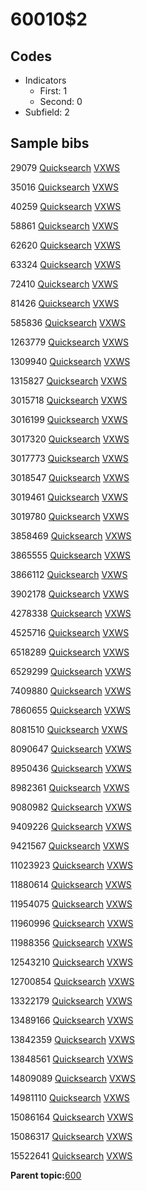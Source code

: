 # 60010$2

## Codes

-   Indicators
    -   First: 1
    -   Second: 0
-   Subfield: 2

## Sample bibs

29079 [Quicksearch](https://search.library.yale.edu/catalog/29079) [VXWS](http://prodorbis.library.yale.edu:7014/vxws/GetHoldingsService?bibId=29079)

35016 [Quicksearch](https://search.library.yale.edu/catalog/35016) [VXWS](http://prodorbis.library.yale.edu:7014/vxws/GetHoldingsService?bibId=35016)

40259 [Quicksearch](https://search.library.yale.edu/catalog/40259) [VXWS](http://prodorbis.library.yale.edu:7014/vxws/GetHoldingsService?bibId=40259)

58861 [Quicksearch](https://search.library.yale.edu/catalog/58861) [VXWS](http://prodorbis.library.yale.edu:7014/vxws/GetHoldingsService?bibId=58861)

62620 [Quicksearch](https://search.library.yale.edu/catalog/62620) [VXWS](http://prodorbis.library.yale.edu:7014/vxws/GetHoldingsService?bibId=62620)

63324 [Quicksearch](https://search.library.yale.edu/catalog/63324) [VXWS](http://prodorbis.library.yale.edu:7014/vxws/GetHoldingsService?bibId=63324)

72410 [Quicksearch](https://search.library.yale.edu/catalog/72410) [VXWS](http://prodorbis.library.yale.edu:7014/vxws/GetHoldingsService?bibId=72410)

81426 [Quicksearch](https://search.library.yale.edu/catalog/81426) [VXWS](http://prodorbis.library.yale.edu:7014/vxws/GetHoldingsService?bibId=81426)

585836 [Quicksearch](https://search.library.yale.edu/catalog/585836) [VXWS](http://prodorbis.library.yale.edu:7014/vxws/GetHoldingsService?bibId=585836)

1263779 [Quicksearch](https://search.library.yale.edu/catalog/1263779) [VXWS](http://prodorbis.library.yale.edu:7014/vxws/GetHoldingsService?bibId=1263779)

1309940 [Quicksearch](https://search.library.yale.edu/catalog/1309940) [VXWS](http://prodorbis.library.yale.edu:7014/vxws/GetHoldingsService?bibId=1309940)

1315827 [Quicksearch](https://search.library.yale.edu/catalog/1315827) [VXWS](http://prodorbis.library.yale.edu:7014/vxws/GetHoldingsService?bibId=1315827)

3015718 [Quicksearch](https://search.library.yale.edu/catalog/3015718) [VXWS](http://prodorbis.library.yale.edu:7014/vxws/GetHoldingsService?bibId=3015718)

3016199 [Quicksearch](https://search.library.yale.edu/catalog/3016199) [VXWS](http://prodorbis.library.yale.edu:7014/vxws/GetHoldingsService?bibId=3016199)

3017320 [Quicksearch](https://search.library.yale.edu/catalog/3017320) [VXWS](http://prodorbis.library.yale.edu:7014/vxws/GetHoldingsService?bibId=3017320)

3017773 [Quicksearch](https://search.library.yale.edu/catalog/3017773) [VXWS](http://prodorbis.library.yale.edu:7014/vxws/GetHoldingsService?bibId=3017773)

3018547 [Quicksearch](https://search.library.yale.edu/catalog/3018547) [VXWS](http://prodorbis.library.yale.edu:7014/vxws/GetHoldingsService?bibId=3018547)

3019461 [Quicksearch](https://search.library.yale.edu/catalog/3019461) [VXWS](http://prodorbis.library.yale.edu:7014/vxws/GetHoldingsService?bibId=3019461)

3019780 [Quicksearch](https://search.library.yale.edu/catalog/3019780) [VXWS](http://prodorbis.library.yale.edu:7014/vxws/GetHoldingsService?bibId=3019780)

3858469 [Quicksearch](https://search.library.yale.edu/catalog/3858469) [VXWS](http://prodorbis.library.yale.edu:7014/vxws/GetHoldingsService?bibId=3858469)

3865555 [Quicksearch](https://search.library.yale.edu/catalog/3865555) [VXWS](http://prodorbis.library.yale.edu:7014/vxws/GetHoldingsService?bibId=3865555)

3866112 [Quicksearch](https://search.library.yale.edu/catalog/3866112) [VXWS](http://prodorbis.library.yale.edu:7014/vxws/GetHoldingsService?bibId=3866112)

3902178 [Quicksearch](https://search.library.yale.edu/catalog/3902178) [VXWS](http://prodorbis.library.yale.edu:7014/vxws/GetHoldingsService?bibId=3902178)

4278338 [Quicksearch](https://search.library.yale.edu/catalog/4278338) [VXWS](http://prodorbis.library.yale.edu:7014/vxws/GetHoldingsService?bibId=4278338)

4525716 [Quicksearch](https://search.library.yale.edu/catalog/4525716) [VXWS](http://prodorbis.library.yale.edu:7014/vxws/GetHoldingsService?bibId=4525716)

6518289 [Quicksearch](https://search.library.yale.edu/catalog/6518289) [VXWS](http://prodorbis.library.yale.edu:7014/vxws/GetHoldingsService?bibId=6518289)

6529299 [Quicksearch](https://search.library.yale.edu/catalog/6529299) [VXWS](http://prodorbis.library.yale.edu:7014/vxws/GetHoldingsService?bibId=6529299)

7409880 [Quicksearch](https://search.library.yale.edu/catalog/7409880) [VXWS](http://prodorbis.library.yale.edu:7014/vxws/GetHoldingsService?bibId=7409880)

7860655 [Quicksearch](https://search.library.yale.edu/catalog/7860655) [VXWS](http://prodorbis.library.yale.edu:7014/vxws/GetHoldingsService?bibId=7860655)

8081510 [Quicksearch](https://search.library.yale.edu/catalog/8081510) [VXWS](http://prodorbis.library.yale.edu:7014/vxws/GetHoldingsService?bibId=8081510)

8090647 [Quicksearch](https://search.library.yale.edu/catalog/8090647) [VXWS](http://prodorbis.library.yale.edu:7014/vxws/GetHoldingsService?bibId=8090647)

8950436 [Quicksearch](https://search.library.yale.edu/catalog/8950436) [VXWS](http://prodorbis.library.yale.edu:7014/vxws/GetHoldingsService?bibId=8950436)

8982361 [Quicksearch](https://search.library.yale.edu/catalog/8982361) [VXWS](http://prodorbis.library.yale.edu:7014/vxws/GetHoldingsService?bibId=8982361)

9080982 [Quicksearch](https://search.library.yale.edu/catalog/9080982) [VXWS](http://prodorbis.library.yale.edu:7014/vxws/GetHoldingsService?bibId=9080982)

9409226 [Quicksearch](https://search.library.yale.edu/catalog/9409226) [VXWS](http://prodorbis.library.yale.edu:7014/vxws/GetHoldingsService?bibId=9409226)

9421567 [Quicksearch](https://search.library.yale.edu/catalog/9421567) [VXWS](http://prodorbis.library.yale.edu:7014/vxws/GetHoldingsService?bibId=9421567)

11023923 [Quicksearch](https://search.library.yale.edu/catalog/11023923) [VXWS](http://prodorbis.library.yale.edu:7014/vxws/GetHoldingsService?bibId=11023923)

11880614 [Quicksearch](https://search.library.yale.edu/catalog/11880614) [VXWS](http://prodorbis.library.yale.edu:7014/vxws/GetHoldingsService?bibId=11880614)

11954075 [Quicksearch](https://search.library.yale.edu/catalog/11954075) [VXWS](http://prodorbis.library.yale.edu:7014/vxws/GetHoldingsService?bibId=11954075)

11960996 [Quicksearch](https://search.library.yale.edu/catalog/11960996) [VXWS](http://prodorbis.library.yale.edu:7014/vxws/GetHoldingsService?bibId=11960996)

11988356 [Quicksearch](https://search.library.yale.edu/catalog/11988356) [VXWS](http://prodorbis.library.yale.edu:7014/vxws/GetHoldingsService?bibId=11988356)

12543210 [Quicksearch](https://search.library.yale.edu/catalog/12543210) [VXWS](http://prodorbis.library.yale.edu:7014/vxws/GetHoldingsService?bibId=12543210)

12700854 [Quicksearch](https://search.library.yale.edu/catalog/12700854) [VXWS](http://prodorbis.library.yale.edu:7014/vxws/GetHoldingsService?bibId=12700854)

13322179 [Quicksearch](https://search.library.yale.edu/catalog/13322179) [VXWS](http://prodorbis.library.yale.edu:7014/vxws/GetHoldingsService?bibId=13322179)

13489166 [Quicksearch](https://search.library.yale.edu/catalog/13489166) [VXWS](http://prodorbis.library.yale.edu:7014/vxws/GetHoldingsService?bibId=13489166)

13842359 [Quicksearch](https://search.library.yale.edu/catalog/13842359) [VXWS](http://prodorbis.library.yale.edu:7014/vxws/GetHoldingsService?bibId=13842359)

13848561 [Quicksearch](https://search.library.yale.edu/catalog/13848561) [VXWS](http://prodorbis.library.yale.edu:7014/vxws/GetHoldingsService?bibId=13848561)

14809089 [Quicksearch](https://search.library.yale.edu/catalog/14809089) [VXWS](http://prodorbis.library.yale.edu:7014/vxws/GetHoldingsService?bibId=14809089)

14981110 [Quicksearch](https://search.library.yale.edu/catalog/14981110) [VXWS](http://prodorbis.library.yale.edu:7014/vxws/GetHoldingsService?bibId=14981110)

15086164 [Quicksearch](https://search.library.yale.edu/catalog/15086164) [VXWS](http://prodorbis.library.yale.edu:7014/vxws/GetHoldingsService?bibId=15086164)

15086317 [Quicksearch](https://search.library.yale.edu/catalog/15086317) [VXWS](http://prodorbis.library.yale.edu:7014/vxws/GetHoldingsService?bibId=15086317)

15522641 [Quicksearch](https://search.library.yale.edu/catalog/15522641) [VXWS](http://prodorbis.library.yale.edu:7014/vxws/GetHoldingsService?bibId=15522641)

**Parent topic:**[600](../../tags/600/600.md)

